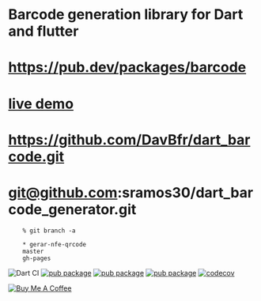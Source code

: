 # Barcode generation library for Dart and flutter
# https://pub.dev/packages/barcode
# [live demo](https://davbfr.github.io/dart_barcode/#/)
# https://github.com/DavBfr/dart_barcode.git
# git@github.com:sramos30/dart_barcode_generator.git

        % git branch -a  
  
        * gerar-nfe-qrcode
        master
        gh-pages
  
![Dart CI](https://github.com/DavBfr/dart_barcode/workflows/Dart%20CI/badge.svg)
[![pub package](https://img.shields.io/pub/v/barcode.svg)](https://pub.dartlang.org/packages/barcode)
[![pub package](https://img.shields.io/pub/v/barcode_widget.svg)](https://pub.dartlang.org/packages/barcode_widget)
[![pub package](https://img.shields.io/pub/v/barcode_image.svg)](https://pub.dartlang.org/packages/barcode_image)
[![codecov](https://codecov.io/gh/DavBfr/dart_barcode/branch/master/graph/badge.svg?token=74ZTaGHgep)](https://codecov.io/gh/DavBfr/dart_barcode)

[![Buy Me A Coffee](https://bmc-cdn.nyc3.digitaloceanspaces.com/BMC-button-images/custom_images/orange_img.png "Buy Me A Coffee")](https://www.buymeacoffee.com/JORBmbw9h "Buy Me A Coffee")
